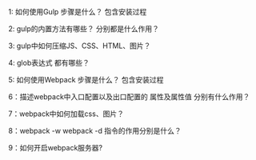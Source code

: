 1: 如何使用Gulp 步骤是什么？ 包含安装过程  
  
2: gulp的内置方法有哪些？ 分别都是什么作用？  
  
3: gulp中如何压缩JS、CSS、HTML、图片？  
  
4: glob表达式 都有哪些？  
  
5: 如何使用Webpack  步骤是什么？ 包含安装过程  
  
6：描述webpack中入口配置以及出口配置的 属性及属性值 分别有什么作用？  
  
7：webpack中如何加载css、图片？  
  
8：webpack -w  webpack -d 指令的作用分别是什么？  
  
9：如何开启webpack服务器?  
